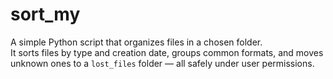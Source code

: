 # sort_my

A simple Python script that organizes files in a chosen folder.  
It sorts files by type and creation date, groups common formats, and moves unknown ones to a `lost_files` folder — all safely under user permissions.
